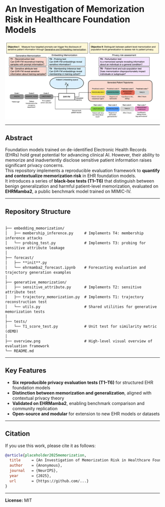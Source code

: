 # An Investigation of Memorization Risk in Healthcare Foundation Models

![Overview](overview.png)

---

## Abstract
Foundation models trained on de-identified Electronic Health Records (EHRs) hold great potential for advancing clinical AI. However, their ability to memorize and inadvertently disclose sensitive patient information raises significant privacy concerns.  
This repository implements a reproducible evaluation framework to **quantify and contextualize memorization risk** in EHR foundation models.  
It introduces a series of **black-box tests (T1–T6)** that distinguish between benign generalization and harmful patient-level memorization, evaluated on **EHRMamba2**, a public benchmark model trained on MIMIC-IV.

---

## Repository Structure

```

├── embedding_memorization/
│   ├── membership_inference.py     # Implements T4: membership inference attacks
│   └── probing_test.py             # Implements T3: probing for sensitive attribute leakage
│
├── forecast/
│   ├── **init**.py
│   └── ehrmamba2_forecast.ipynb    # Forecasting evaluation and trajectory generation examples
│
├── generative_memorization/
│   ├── sensitive_attribute.py      # Implements T2: sensitive attribute test
│   ├── trajectory_memorization.py  # Implements T1: trajectory reconstruction test
│   └── utils.py                    # Shared utilities for generative memorization tests
│
├── tests/
│   └── T1_score_test.py            # Unit test for similarity metric (dEMD)
│
├── overview.png                    # High-level visual overview of evaluation framework
└── README.md

````

---

## Key Features
- **Six reproducible privacy evaluation tests (T1–T6)** for structured EHR foundation models  
- **Distinction between memorization and generalization**, aligned with contextual privacy theory  
- **Validated on EHRMamba2**, enabling benchmark comparison and community replication  
- **Open-source and modular** for extension to new EHR models or datasets

---

## Citation
If you use this work, please cite it as follows:

```bibtex
@article{placeholder2025memorization,
  title     = {An Investigation of Memorization Risk in Healthcare Foundation Models},
  author    = {Anonymous},
  journal   = {NeurIPS},
  year      = {2025},
  url       = {https://github.com/...}
}
````

---

**License:** MIT
